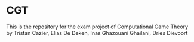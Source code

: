 # CGT
This is the repository for the exam project of Computational Game Theory by Tristan Cazier, Elias De Deken, Inas Ghazouani Ghailani, Dries Dievoort
